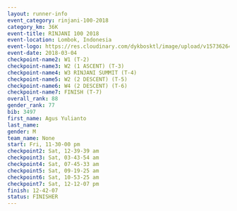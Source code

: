 ```yaml
---
layout: runner-info 
event_category: rinjani-100-2018 
category_km: 36K 
event-title: RINJANI 100 2018 
event-location: Lombok, Indonesia 
event-logo: https://res.cloudinary.com/dykbosktl/image/upload/v1573626435/Logo/Rinjani_eoufbh.png 
event-date: 2018-03-04 
checkpoint-name2: W1 (T-2) 
checkpoint-name3: W2 (1 ASCENT) (T-3) 
checkpoint-name4: W3 RINJANI SUMMIT (T-4) 
checkpoint-name5: W2 (2 DESCENT) (T-5) 
checkpoint-name6: W4 (2 DESCENT) (T-6) 
checkpoint-name7: FINISH (T-7) 
overall_rank: 88
gender_rank: 77
bib: 3497
first_name: Agus Yulianto
last_name: 
gender: M
team_name: None
start: Fri, 11-30-00 pm
checkpoint2: Sat, 12-39-39 am
checkpoint3: Sat, 03-43-54 am
checkpoint4: Sat, 07-45-33 am
checkpoint5: Sat, 09-19-25 am
checkpoint6: Sat, 10-53-25 am
checkpoint7: Sat, 12-12-07 pm
finish: 12-42-07
status: FINISHER
---
```

